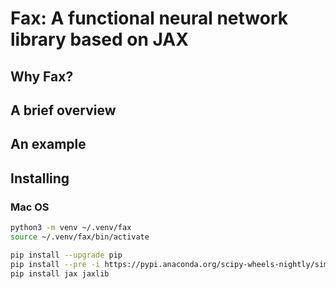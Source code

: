 # Fax: A functional neural network library based on JAX

## Why Fax?

## A brief overview

## An example

## Installing

### Mac OS

```sh
python3 -m venv ~/.venv/fax
source ~/.venv/fax/bin/activate
```

```sh
pip install --upgrade pip
pip install --pre -i https://pypi.anaconda.org/scipy-wheels-nightly/simple scipy
pip install jax jaxlib
```
